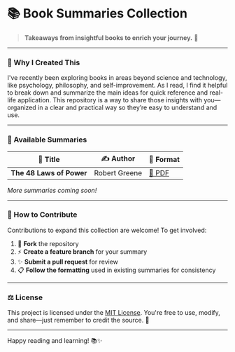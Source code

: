 # 📚 Book Summaries Collection

> **Takeaways from insightful books to enrich your journey.** 🎯

---

### 👋 Why I Created This

I've recently been exploring books in areas beyond science and technology, like psychology, philosophy, and self-improvement. As I read, I find it helpful to break down and summarize the main ideas for quick reference and real-life application. This repository is a way to share those insights with you—organized in a clear and practical way so they’re easy to understand and use.


---

### 📖 Available Summaries

| 📘 **Title**                 | ✍️ **Author**       | 🔗 **Format**          |
|------------------------------|---------------------|------------------------|
| **The 48 Laws of Power**     | Robert Greene       | <a href="https://raw.githubusercontent.com/deepmancer/book-summaries/main/the-48-laws-of-power/laws-of-power.pdf" target="_blank">📑 PDF</a> |

*More summaries coming soon!*

---

### 🤝 How to Contribute

Contributions to expand this collection are welcome! To get involved:

1. 🔄 **Fork** the repository
2. ⚡ **Create a feature branch** for your summary
3. ✨ **Submit a pull request** for review
4. 📋 **Follow the formatting** used in existing summaries for consistency

---

### ⚖️ License

This project is licensed under the [MIT License](LICENSE). You're free to use, modify, and share—just remember to credit the source. 📄

---

Happy reading and learning! 📚✨

